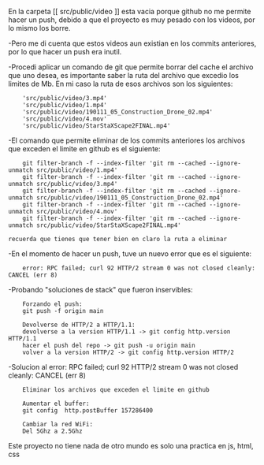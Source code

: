En la carpeta [[ src/public/video ]] esta vacia porque github no me permite hacer un push, debido a que el proyecto es muy pesado con los videos, por lo mismo los borre.

-Pero me di cuenta que estos videos aun existian en los commits anteriores, por lo que hacer un push era inutil.

-Procedi aplicar un comando de git que permite borrar del cache el archivo que uno desea, es importante saber la ruta del archivo que excedio los limites de Mb. En mi caso la ruta de esos archivos son los siguientes: 
        
        'src/public/video/3.mp4'
        'src/public/video/1.mp4'
        'src/public/video/190111_05_Construction_Drone_02.mp4'
        'src/public/video/4.mov'
        'src/public/video/StarStaXScape2FINAL.mp4'   

-El comando que permite eliminar de los commits anteriores los archivos que exceden el limite en github es el siguiente:
        
        git filter-branch -f --index-filter 'git rm --cached --ignore-unmatch src/public/video/1.mp4'
        git filter-branch -f --index-filter 'git rm --cached --ignore-unmatch src/public/video/3.mp4'
        git filter-branch -f --index-filter 'git rm --cached --ignore-unmatch src/public/video/190111_05_Construction_Drone_02.mp4'
        git filter-branch -f --index-filter 'git rm --cached --ignore-unmatch src/public/video/4.mov'
        git filter-branch -f --index-filter 'git rm --cached --ignore-unmatch src/public/video/StarStaXScape2FINAL.mp4'   

    recuerda que tienes que tener bien en claro la ruta a eliminar

-En el momento de hacer un push, tuve un nuevo error que es el siguiente:
        
        error: RPC failed; curl 92 HTTP/2 stream 0 was not closed cleanly: CANCEL (err 8)

-Probando "soluciones de stack" que fueron inservibles:
        
        Forzando el push:
        git push -f origin main

        Devolverse de HTTP/2 a HTTP/1.1:
        devolverse a la version HTTP/1.1 -> git config http.version HTTP/1.1
        hacer el push del repo -> git push -u origin main
        volver a la version HTTP/2 -> git config http.version HTTP/2


-Solucion al error: RPC failed; curl 92 HTTP/2 stream 0 was not closed cleanly: CANCEL (err 8) 
        
        Eliminar los archivos que exceden el limite en github

        Aumentar el buffer:
        git config  http.postBuffer 157286400

        Cambiar la red WiFi:
        Del 5Ghz a 2.5Ghz


Este proyecto no tiene nada de otro mundo es solo una practica en js, html, css